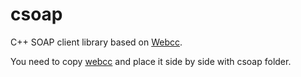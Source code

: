 # csoap

C++ SOAP client library based on [Webcc](https://github.com/sprinfall/webcc).

You need to copy [webcc](https://github.com/sprinfall/webcc/tree/master/webcc) and place it side by side with csoap folder.
